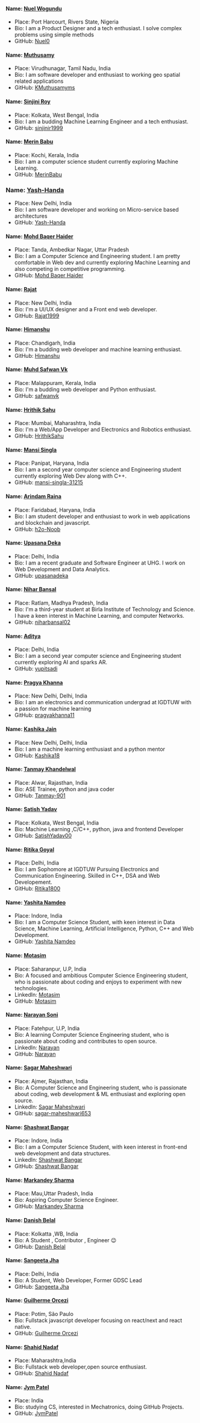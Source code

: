 #### Name: [Nuel Wogundu](github.com/Nuel0)
- Place: Port Harcourt, Rivers State, Nigeria
- Bio: I am a Product Designer and a tech enthusiast. I solve complex problems using simple methods
- GitHub: [Nuel0](github.com/Nuel0)

#### Name: [Muthusamy](https://github.com/kmuthusamyms/)
- Place: Virudhunagar, Tamil Nadu, India
- Bio: I am software developer and enthusiast to working geo spatial related applications
- GitHub: [KMuthusamyms](https://github.com/kmuthusamyms/)

#### Name: [Sinjini Roy](https://github.com/sinjinir1999)
- Place: Kolkata, West Bengal, India
- Bio: I am a budding Machine Learning Engineer and a tech enthusiast.
- GitHub: [sinjinir1999](https://github.com/sinjinir1999)

#### Name: [Merin Babu](https://github.com/MerinBabu)
- Place: Kochi, Kerala, India
- Bio: I am a computer science student currently exploring Machine Learning.
- GitHub: [MerinBabu](https://github.com/MerinBabu)

### Name: [Yash-Handa](https://github.com/Yash-Handa/)
- Place: New Delhi, India
- Bio: I am software developer and working on Micro-service based architectures
- GitHub: [Yash-Handa](https://github.com/Yash-Handa/)

#### Name: [Mohd Baqer Haider](https://github.com/haider000)
- Place: Tanda, Ambedkar Nagar, Uttar Pradesh
- Bio: I am a Computer Science and Engineering student. I am pretty comfortable in Web dev and currently exploring Machine Learning and also competing in competitive programming.
- GitHub: [Mohd Baqer Haider](https://github.com/haider000)

#### Name: [Rajat](https://github.com/Rajat1999)
- Place: New Delhi, India
- Bio: I'm a UI/UX designer and a Front end web developer.
- GitHub: [Rajat1999](https://github.com/Rajat1999)

#### Name: [Himanshu](https://github.com/himanshubohra13)
- Place: Chandigarh, India
- Bio: I'm a budding web developer and machine learning enthusiast.
- GitHub: [Himanshu](https://github.com/himanshubohra13)

#### Name: [Muhd Safwan Vk](https://github.com/safwanvk)
- Place: Malappuram, Kerala, India
- Bio: I'm a budding web developer and Python enthusiast.
- GitHub: [safwanvk](https://github.com/safwanvk)

#### Name: [Hrithik Sahu](https://github.com/HrithikSahu)
- Place: Mumbai, Maharashtra, India
- Bio: I'm a Web/App Developer and Electronics and Robotics enthusiast.
- GitHub: [HrithikSahu](https://github.com/HrithikSahu)

#### Name: [Mansi Singla](https://github.com/mansi-singla-31215)
- Place: Panipat, Haryana, India
- Bio: I am a second year computer science and Engineering student currently exploring Web Dev along with C++.
- GitHub: [mansi-singla-31215](https://github.com/mansi-singla-31215)

#### Name: [Arindam Raina](https://github.com/h2o-Noob)
- Place: Faridabad, Haryana, India
- Bio: I am student developer and enthusiast to work in web applications and blockchain and javascript.
- GitHub: [h2o-Noob](https://github.com/h2o-Noob)

#### Name: [Upasana Deka](https://github.com/upasanadeka)
- Place: Delhi, India
- Bio: I am a recent graduate and Software Engineer at UHG. I work on Web Development and Data Analytics.
- GitHub: [upasanadeka](https://github.com/upasanadeka)

#### Name: [Nihar Bansal](https://github.com/niharbansal02)
- Place: Ratlam, Madhya Pradesh, India
- Bio: I'm a third-year student at Birla Institute of Technology and Science. I have a keen interest in Machine Learning, and computer Networks.
- GitHub: [niharbansal02](https://github.com/niharbansal02)

#### Name: [Aditya](https://github.com/yupitsadi)
- Place: Delhi, India
- Bio: I am a second year computer science and Engineering student currently exploring AI and sparks AR.
- GitHub: [yupitsadi](https://github.com/yupitsadi)

#### Name: [Pragya Khanna](https://github.com/pragyakhanna11)
- Place: New Delhi, Delhi, India
- Bio: I am an electronics and communication undergrad at IGDTUW with a passion for machine learning
- GitHub: [pragyakhanna11](https://github.com/pragyakhanna11)

#### Name: [Kashika Jain](https://github.com/Kashika18)
- Place: New Delhi, Delhi, India
- Bio: I am a machine learning enthusiast and a python mentor
- GitHub: [Kashika18](https://github.com/Kashika18)

#### Name: [Tanmay Khandelwal](https://github.com/Tanmay-901)
- Place: Alwar, Rajasthan, India
- Bio: ASE Trainee, python and java coder
- GitHub: [Tanmay-901](https://github.com/Tanmay-901)

#### Name: [Satish Yadav](https://github.com/SatishYadav00)
- Place: Kolkata, West Bengal, India
- Bio: Machine Learning ,C/C++, python, java and frontend Developer
- GitHub: [SatishYadav00](https://github.com/SatishYadav00)

#### Name: [Ritika Goyal](https://github.com/Ritika1800)
- Place: Delhi, India
- Bio: I am  Sophomore at IGDTUW Pursuing Electronics and Communication Engineering. Skilled in C++, DSA and Web Developement.
- GitHub: [Ritika1800](https://github.com/Ritika1800)

#### Name: [Yashita Namdeo](https://github.com/yashitanamdeo)
- Place: Indore, India
- Bio: I am a Computer Science Student, with keen interest in Data Science, Machine Learning, Artificial Intelligence, Python, C++ and Web Development. 
- GitHub: [Yashita Namdeo](https://github.com/yashitanamdeo)

#### Name: [Motasim](https://github.com/motasimmakki)
- Place: Saharanpur, U.P, India 
- Bio: A focused and ambitious Computer Science Engineering student, who is passionate about coding and enjoys to experiment with new technologies.
- LinkedIn: [Motasim](https://www.linkedin.com/in/motasim-010b0a135/)
- GitHub: [Motasim](https://github.com/motasimmakki)

#### Name: [Narayan Soni](https://github.com/narayan954)
- Place: Fatehpur, U.P, India 
- Bio: A learning Computer Science Engineering student, who is passionate about coding and contributes to open source.
- LinkedIn: [Narayan](https://www.linkedin.com/in/narayan-soni/)
- GitHub: [Narayan](https://github.com/narayan954)


#### Name: [Sagar Maheshwari](https://github.com/sagar-maheshwari653)
- Place: Ajmer, Rajasthan, India 
- Bio: A Computer Science and Engineering student, who is passionate about coding, web development & ML enthusiast and exploring open source.
- LinkedIn: [Sagar Maheshwari](https://www.linkedin.com/in/sagar-maheshwari-3330b6166/)
- GitHub: [sagar-maheshwari653](https://github.com/sagar-maheshwari653)

#### Name: [Shashwat Bangar](https://github.com/shashwatbangar)
- Place: Indore, India
- Bio: I am a Computer Science Student, with keen interest in front-end web development and data structures. 
- LinkedIn: [Shashwat Bangar](https://www.linkedin.com/in/shashwatbangar/)
- GitHub: [Shashwat Bangar](https://github.com/shashwatbangar)

#### Name: [Markandey Sharma](https://github.com/markandey007)
- Place: Mau,Uttar Pradesh, India
- Bio: Aspiring Computer Science Engineer.
- GitHub: [Markandey Sharma](https://github.com/markandey007)

#### Name: [Danish Belal](https://github.com/Danish-Belal)
- Place: Kolkatta ,WB, India
- Bio: A Student ,  Contributor , Engineer 😉
- GitHub: [Danish Belal](https://github.com/Danish-Belal)

#### Name: [Sangeeta Jha](https://github.com/nehasangeetajha)
- Place: Delhi, India
- Bio: A Student, Web Developer, Former GDSC Lead
- GitHub: [Sangeeta Jha](https://github.com/nehasangeetajha)

#### Name: [Guilherme Orcezi](https://github.com/guilhermeorcezi)
- Place: Potim, São Paulo
- Bio: Fullstack javascript developer focusing on react/next and react native.
- GitHub: [Guilherme Orcezi](https://github.com/guilhermeorcezi)

#### Name: [Shahid Nadaf](https://github.com/shahidcode)
- Place: Maharashtra,India
- Bio: Fullstack web developer,open source enthusiast.
- GitHub: [Shahid Nadaf](https://github.com/shahidcode)

#### Name: [Jym Patel](https://github.com/JymPatel)
- Place: India
- Bio: studying CS, interested in Mechatronics, doing GitHub Projects.
- GitHub: [JymPatel](https://github.com/JymPatel)